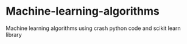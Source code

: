 # Machine-learning-algorithms
Machine learning algorithms using crash python code and scikit learn library 
